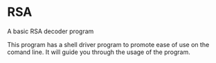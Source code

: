 RSA
===

A basic RSA decoder program

This program has a shell driver program to promote ease of use on the comand line. 
It will guide you through the usage of the program.
